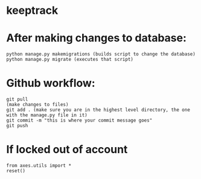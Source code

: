 # keeptrack

# After making changes to database: 
	python manage.py makemigrations (builds script to change the database)
	python manage.py migrate (executes that script)
	
# Github workflow:
	git pull
	(make changes to files)
	git add . (make sure you are in the highest level directory, the one with the manage.py file in it)
	git commit -m "this is where your commit message goes"
	git push
    
# If locked out of account
    from axes.utils import *
    reset()
	
	

